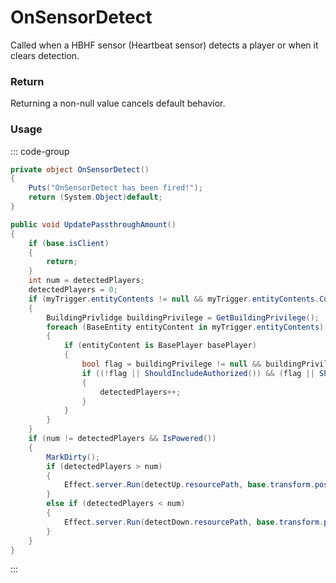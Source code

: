 # OnSensorDetect
<Badge type="info" text="Electronic"/><Badge type="danger" text="Carbon Compatible"/><Badge type="warning" text="Oxide Compatible"/>
Called when a HBHF sensor (Heartbeat sensor) detects a player or when it clears detection.

### Return
Returning a non-null value cancels default behavior.

### Usage
::: code-group
```csharp [Example]
private object OnSensorDetect()
{
	Puts("OnSensorDetect has been fired!");
	return (System.Object)default;
}
```
```csharp [Source — Assembly-CSharp @ HBHFSensor]
public void UpdatePassthroughAmount()
{
	if (base.isClient)
	{
		return;
	}
	int num = detectedPlayers;
	detectedPlayers = 0;
	if (myTrigger.entityContents != null && myTrigger.entityContents.Count > 0)
	{
		BuildingPrivlidge buildingPrivilege = GetBuildingPrivilege();
		foreach (BaseEntity entityContent in myTrigger.entityContents)
		{
			if (entityContent is BasePlayer basePlayer)
			{
				bool flag = buildingPrivilege != null && buildingPrivilege.IsAuthed(basePlayer);
				if ((!flag || ShouldIncludeAuthorized()) && (flag || ShouldIncludeOthers()) && entityContent.IsVisible(base.transform.position + base.transform.forward * 0.1f, 10f) && basePlayer != null && basePlayer.IsAlive() && !basePlayer.IsSleeping() && basePlayer.isServer)
				{
					detectedPlayers++;
				}
			}
		}
	}
	if (num != detectedPlayers && IsPowered())
	{
		MarkDirty();
		if (detectedPlayers > num)
		{
			Effect.server.Run(detectUp.resourcePath, base.transform.position, UnityEngine.Vector3.up);
		}
		else if (detectedPlayers < num)
		{
			Effect.server.Run(detectDown.resourcePath, base.transform.position, UnityEngine.Vector3.up);
		}
	}
}

```
:::
